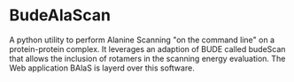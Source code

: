 # BudeAlaScan
A python utility to perform Alanine Scanning "on the command line" on a protein-protein complex. It leverages an adaption of BUDE called budeScan that allows the inclusion of rotamers in the scanning energy evaluation. The Web application BAlaS is layerd over this software.
